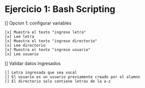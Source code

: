 # Ejercicio 1: Bash Scripting

[] Opcion 1: configurar variables
    
    [x] Muestra el texto "ingrese letra"
    [x] Lee letra
    [x] Muestra el texto "ingrese directorio"
    [x] Lee directorio
    [x] Muestra el texto "ingrese usuario"
    [x] Lee usuario
  
 [] Validar datos ingresados
 
    [] Letra ingresada que sea vocal
    [] El usuario es un usuario previamente creado por el alumno
    [] El directorio solo contiene letras de la a-z


